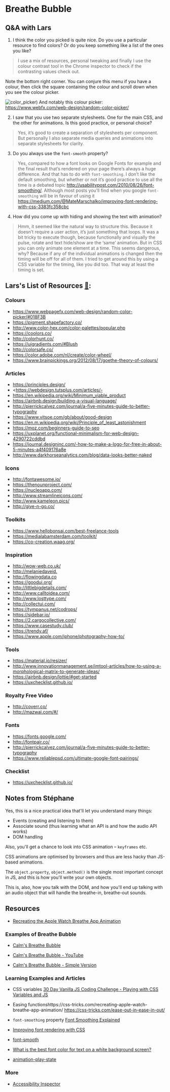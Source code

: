 # Breathe Bubble

## Q&A with Lars

1. I think the color you picked is quite nice. Do you use a particular resource to find colors? Or do you keep something like a list of the ones you like?

> I use a mix of resources, personal tweaking and finally I use the colour contrast tool in the Chrome inspector to check if the contrasting values check out.

Note the bottom right corner. You can conjure this menu if you have a colour, then click the square containing the colour and scroll down when you see the colour picker.

![color_picker](color_picker.png))
And notably this colour picker: <https://www.webfx.com/web-design/random-color-picker/>

2. I saw that you use two separate stylesheets. One for the main CSS, and the other for animations. Is this good practice, or personal choice?

> Yes, it’s good to create a separation of stylesheets per component. But personally I also separate media queries and animations into separate stylesheets for clarity.

3. Do you always use the `font-smooth` property?

> Yes, compared to how a font looks on Google Fonts for example and the final result that’s rendered on your page there’s always a huge difference. And that has to do with `font-smoothing`. I don’t like the default smoothing, but whether or not it’s good practice to use all the time is a debated topic <http://usabilitypost.com/2010/08/26/font-smoothing/>. Although most posts you’ll find when you google `font-smoothing` will be in favour of using it <https://medium.com/@MateMarschalko/improving-font-rendering-with-css-3383fc358cbc>

4. How did you come up with hiding and showing the text with animation?

> Hmm, it seemed like the natural way to structure this. Because it doesn’t require a user action, it’s just something that loops. It was a bit tricky to execute though, because functionally and visually the pulse, rotate and text hide/show are the ‘same’ animation. But in CSS you can only animate one element at a time. This seems dangerous, why? Because if any of the individual animations is changed then the timing will be off for all of them. I tried to get around this by using a CSS variable for the timing, like you did too. That way at least the timing is set.

## Lars's List of Resources [🔗](https://docs.google.com/document/d/117kEP9UGKDL8c348ICpNTrZkIeomdyQWt94FLgTiUpM/edit):

### Colours
- <https://www.webpagefx.com/web-design/random-color-picker/#018F3B>
- <https://pigment.shapefactory.co/>
- <http://www.color-hex.com/color-palettes/popular.php>
- <https://coolors.co/>
- <http://colorhunt.co/>
- <https://uigradients.com/#Blush>
- <http://colorsafe.co/>
- <https://color.adobe.com/nl/create/color-wheel/>
- <https://www.brainpickings.org/2012/08/17/goethe-theory-of-colours/>

### Articles
- <https://principles.design/>
- <https://webdesign.tutsplus.com/articles/- <the-truth-about-multiple-h1-tags-in-the-html5-era--webdesign-16824>
- <https://en.wikipedia.org/wiki/Minimum_viable_product>
- <https://airbnb.design/building-a-visual-language/>
- <http://pierrickcalvez.com/journal/a-five-minutes-guide-to-better-typography>
- <https://www.vitsoe.com/gb/about/good-design>
- <https://en.m.wikipedia.org/wiki/Principle_of_least_astonishment>
- <https://moz.com/beginners-guide-to-seo>
- <https://uxplanet.org/functional-minimalism-for-web-design-4290722cddbd>
- <https://journal.designinc.com/-how-to-make-a-logo-for-free-in-about-5-minutes-a4f409176a8e>
- <http://www.darkhorseanalytics.com/blog/data-looks-better-naked>

### Icons
- <http://fontawesome.io/>
- <https://thenounproject.com/>
- <https://nucleoapp.com/>
- <http://www.streamlineicons.com/>
- <http://www.kameleon.pics/>
- <http://give-n-go.co/>

### Toolkits
- <https://www.hellobonsai.com/best-freelance-tools>
- <https://medialabamsterdam.com/toolkit/>
- <https://co-creation.waag.org/>

### Inspiration
- <http://wow-web.co.uk/>
- <http://melaniedaveid.>
- <http://flowingdata.co>
- <https://goodui.org/>
- <http://littlebigdetails.com/>
- <http://www.calltoidea.com/>
- <http://www.losttype.com/>
- <http://collectui.com/>
- <https://tympanus.net/codrops/>
- <https://sidebar.io/>
- <https://2.cargocollective.com/>
- <https://www.casestudy.club/>
- <https://trendy.af/>
- <https://www.apple.com/iphone/photography-how-to/>

### Tools
- <https://material.io/resizer/>
- <http://www.innovationmanagement.se/imtool-articles/how-to-using-a-morphological-matrix-to-generate-ideas/>
- <https://airbnb.design/lottie/#get-started>
- <https://uxchecklist.github.io/>

### Royalty Free Video
- <http://coverr.co/>
- <http://mazwai.com/#/>

### Fonts
- <https://fonts.google.com/>
- <http://fontpair.co/>
- <http://pierrickcalvez.com/journal/a-five-minutes-guide-to-better-typography>
- <https://www.reliablepsd.com/ultimate-google-font-pairings/>

### Checklist
- <https://uxchecklist.github.io/>

## Notes from Stéphane

Yes, this is a nice practical idea that'll let you understand many things:

* Events (creating and listening to them)
* Associate sound (thus learning what an API is and how the audio API works)
* DOM handling

Also, you'll get a chance to look into CSS animation – `keyframes` etc.

CSS animations are optimised by browsers and thus are less hacky than JS-based animations.

The `object.property`, `object.method()` is the single most important concept in JS, and this is how you'll write your own objects.

This is, also, how you talk with the DOM, and how you'll end up talking with an audio object that will handle the breathe-in, breathe-out sounds.

## Resources

- [Recreating the Apple Watch Breathe App Animation](https://css-tricks.com/recreating-apple-watch-breathe-app-animation/)

### Examples of Breathe Bubble

- [Calm's Breathe Bubble](https://twitter.com/calm/status/1090371889220997120)

- [Calm's Breathe Bubble - YouTube](https://www.youtube.com/watch?v=5DqTuWve9t8)

- [Calm's Breathe Bubble - Simple Version](https://www.calm.com/breathe)

### Learning Examples and Articles

- CSS variables
[30 Day Vanilla JS Coding Challenge - Playing with CSS Variables and JS](https://javascript30.com/)

- Easing functionshttps://css-tricks.com/recreating-apple-watch-breathe-app-animation/
<https://css-tricks.com/ease-out-in-ease-in-out/>

- `font-smoothing` property
[Font Smoothing Explained](https://szafranek.net/blog/2009/02/22/font-smoothing-explained/)

- [Improving font rendering with CSS](https://medium.com/@MateMarschalko/improving-font-rendering-with-css-3383fc358cbc)

- [font-smooth](https://developer.mozilla.org/en-US/docs/Web/CSS/font-smooth)

- [What is the best font color for text on a white background screen?](https://www.quora.com/What-is-the-best-font-color-for-text-on-a-white-background-screen-Are-there-any-studies-to-back-this-up-in-terms-of-optimal-readability)

- [animation-play-state](https://tympanus.net/codrops/css_reference/animation-play-state/)

### More
- [Accessibility Inspector
](https://developer.mozilla.org/en-US/docs/Tools/Accessibility_inspector)
